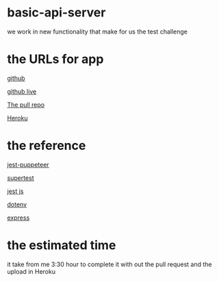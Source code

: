 # basic-api-server

we work in new functionality that make for us the test challenge 

# the URLs for app

[github](https://github.com/naeemmusamh/basic-api-server)

[github live](https://naeemmusamh.github.io/basic-express-server/)

[The pull repo](https://github.com/naeemmusamh/basic-express-server/pull/1)

[Heroku](https://basic-api-server401.herokuapp.com/)


# the reference

[jest-puppeteer](https://www.npmjs.com/package/jest-puppeteer)

[supertest](https://www.npmjs.com/package/supertest)

[jest js](https://jestjs.io/)

[dotenv](https://www.npmjs.com/package/dotenv)

[express](https://www.npmjs.com/package/express)

# the estimated time

it take from me 3:30 hour to complete it with out the pull request and the upload in Heroku